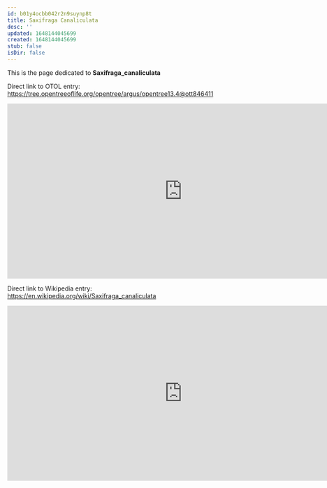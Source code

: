 ```yaml
---
id: b01y4ocbb042r2n9suynp8t
title: Saxifraga Canaliculata
desc: ''
updated: 1648144045699
created: 1648144045699
stub: false
isDir: false
---
```

This is the page dedicated to **Saxifraga_canaliculata**


Direct link to OTOL entry: https://tree.opentreeoflife.org/opentree/argus/opentree13.4@ott846411



<html>
    <body>
    <iframe src="https://tree.opentreeoflife.org/opentree/argus/opentree13.4@ott846411"
    width="800" height="400" frameborder="0" allowfullscreen> </iframe>
    </body>
</html>
    


Direct link to Wikipedia entry: https://en.wikipedia.org/wiki/Saxifraga_canaliculata



<html>
    <body>
    <iframe src="https://en.wikipedia.org/wiki/Saxifraga_canaliculata"
    width="800" height="400" frameborder="0" allowfullscreen> </iframe>
    </body>
</html>
    
